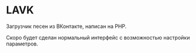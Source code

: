 LAVK
====

Загрузчик песен из ВКонтакте, написан на PHP.

Скоро будет сделан нормальный интерфейс с возможностью настройки параметров.
